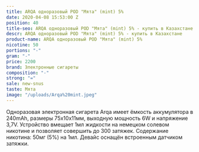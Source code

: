 ```yaml
---
title: ARQA одноразовый POD "Мята" (mint) 5%
date: 2020-04-08 15:53:00 Z
position: 40
title-seo: ARQA одноразовый POD "Мята" (mint) 5% - купить в Казахстане
descr: ARQA одноразовый POD "Мята" (mint) 5% - купить в Казахстане
product-name: ARQA одноразовый POD "Мята" (mint) 5%
nicotine: 50
portions: "-"
gram: "-"
price: 2200
brand: Электронные сигареты
composition: "-"
strong: "="
sale: new-snus
taste: Мята
image: "/uploads/Arqa%20mint.jpeg"
---
```


Одноразовая электронная сигарета Arqa имеет ёмкость аккумулятора в 240mAh, размеры 75х10х11мм, выходную мощность 6W и напряжение 3,7V. Устройство вмещает 1мл жидкости на немецком солевом никотине и позволяет совершить до 300 затяжек. Содержание никотина: 50мг (5%) на 1мл. Девайс оснащён встроенным датчиком затяжки.